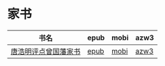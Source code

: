 # 家书

| 书名 | epub | mobi | azw3 |
| --- | --- | --- | --- |
| [唐浩明评点曾国藩家书](http://ct.dalanmei.com/f/31084289-571775459-1cfb5c) | [epub](http://ct.dalanmei.com/f/31084289-571775459-1cfb5c) | [mobi](http://ct.dalanmei.com/f/31084289-571502486-f16af6) | [azw3](http://ct.dalanmei.com/f/31084289-571920421-14ef35) |
